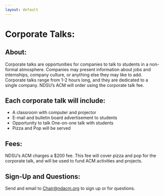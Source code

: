 ```yaml
---
layout: default
---
```


Corporate Talks:
===============

About:
------

Corporate talks are opportunities for companies to talk to students in a non-formal atmosphere.   Companies may present information about  jobs and internships, company culture, or anything else they may like to add.  Corporate talks range from 1-2 hours long, and they are dedicated to a single company.  NDSU’s ACM will order using the corporate talk fee.

Each corporate talk will include:
---------------------------------

- A classroom with computer and projector
- E-mail and bulletin board advertisement to students
- Opportunity to talk One-on-one talk with students
- Pizza and Pop will be served

Fees:
-----

NDSU’s ACM charges a $200 fee.  This fee will cover pizza and pop for the corporate talk, and will be used to fund ACM activities and projects.

Sign-Up and Questions:
----------------------

Send and email to Chair@ndacm.org to sign up or for questions.


